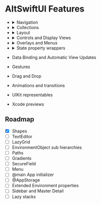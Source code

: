 # AltSwiftUI Features

- <details><summary>Navigation</summary>
    <p> 

    | Component | Supported |
    | --- | --- |
    | `NavigationLink`  | :white_check_mark: |
    | `NavigationView`  | :white_check_mark: |
    | Sheet             | :white_check_mark: |
    | Master Detail     |  |
    | Sidebar           |  |

    </p> 
    </details>
- <details><summary>Collections</summary>
    <p> 

    | Component | Supported |
    | --- | --- |
    | `ForEach`     | :white_check_mark: |
    | `Group `      | :white_check_mark: |
    | `List `       | :white_check_mark: |
    | `ScrollView`  | :white_check_mark: |
    | `Section`     | :white_check_mark: |
    | `LazyGrid`    |  |

    </p>
    </details>
- <details><summary>Layout</summary>
    <p> 

    | Component | Supported |
    | --- | --- |
    | `GeometryReader` | :white_check_mark: |
    | `HStack`  | :white_check_mark: |
    | `Spacer`  | :white_check_mark: |
    | `VStack`  | :white_check_mark: |
    | `ZStack`  | :white_check_mark: |
    | `LazyVStack`  |  |
    | `LazyHStack`  |  |

    </p>
    </details>
- <details><summary>Controls and Display Views</summary>
    <p> 

    | Component | Supported |
    | --- | --- |
    | `Button`      | :white_check_mark: |
    | `Color`       | :white_check_mark: |
    | `DatePicker`  | :white_check_mark: |
    | `Divider`     | :white_check_mark: |
    | `Image`       | :white_check_mark: |
    | `Picker`      | :white_check_mark: |
    | `Slider`      | :white_check_mark: |
    | `Stepper`     | :white_check_mark: |
    | `TabView`     | :white_check_mark: |
    | `Text`        | :white_check_mark: |
    | `TextField`   | :white_check_mark: |
    | `Toggle`      | :white_check_mark: |
    | Gradients     |  |
    | `Link`        |  |
    | `Path`        |  |
    | `SecureField` |  |
    | Shapes        | :white_check_mark: |
    | `TextEditor`  |  |

    </p>
    </details>
- <details><summary>Overlays and Menus</summary>
    <p> 

    | Component | Supported |
    | --- | --- |
    | Action Sheet      | :white_check_mark: |
    | Alert             | :white_check_mark: |
    | AppStore Overlay  | :white_check_mark: |
    | Context Menu      | :white_check_mark: |
    | `Menu`            | |

    </p>
    </details>
- <details><summary>State property wrappers</summary>
    <p> 

    | Component | Supported |
    | --- | --- |
    | `Binding`             | :white_check_mark: |
    | `Environment`         | :white_check_mark: |
    | `EnvironmentObject`   | :white_check_mark: |
    | `ObservedObject`      | :white_check_mark: |
    | `Published`           | :white_check_mark: |
    | `State`               | :white_check_mark: |
    | `StateObject`         | :white_check_mark: |

    </p>
    </details>
- Data Binding and Automatic View Updates
- Gestures
- Drag and Drop
- Animations and transitions
- UIKit representables
- Xcode previews

## Roadmap

- [x] Shapes
- [ ] TextEditor
- [ ] LazyGrid
- [ ] EnvironmentObject sub hierarchies
- [ ] Paths
- [ ] Gradients
- [ ] SecureField
- [ ] Menu
- [ ] @main App initializer
- [ ] @AppStorage
- [ ] Extended Environment properties
- [ ] Sidebar and Master Detail
- [ ] Lazy stacks